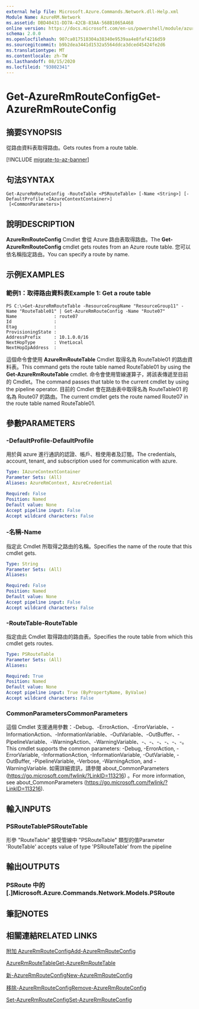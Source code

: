 ```yaml
---
external help file: Microsoft.Azure.Commands.Network.dll-Help.xml
Module Name: AzureRM.Network
ms.assetid: DBD40431-DD7A-42CB-83AA-568B1065A468
online version: https://docs.microsoft.com/en-us/powershell/module/azurerm.network/get-azurermrouteconfig
schema: 2.0.0
ms.openlocfilehash: 907ca017518304a38340e9539aa4e8faf4216d59
ms.sourcegitcommit: b9b2dea3441d1532a5564ddca3dced45424fe2d6
ms.translationtype: MT
ms.contentlocale: zh-TW
ms.lasthandoff: 08/15/2020
ms.locfileid: "93802341"
---
```

# <span data-ttu-id="1b773-101">Get-AzureRmRouteConfig</span><span class="sxs-lookup"><span data-stu-id="1b773-101">Get-AzureRmRouteConfig</span></span>

## <span data-ttu-id="1b773-102">摘要</span><span class="sxs-lookup"><span data-stu-id="1b773-102">SYNOPSIS</span></span>
<span data-ttu-id="1b773-103">從路由資料表取得路由。</span><span class="sxs-lookup"><span data-stu-id="1b773-103">Gets routes from a route table.</span></span>

[!INCLUDE [migrate-to-az-banner](../../includes/migrate-to-az-banner.md)]

## <span data-ttu-id="1b773-104">句法</span><span class="sxs-lookup"><span data-stu-id="1b773-104">SYNTAX</span></span>

```
Get-AzureRmRouteConfig -RouteTable <PSRouteTable> [-Name <String>] [-DefaultProfile <IAzureContextContainer>]
 [<CommonParameters>]
```

## <span data-ttu-id="1b773-105">說明</span><span class="sxs-lookup"><span data-stu-id="1b773-105">DESCRIPTION</span></span>
<span data-ttu-id="1b773-106">**AzureRmRouteConfig** Cmdlet 會從 Azure 路由表取得路由。</span><span class="sxs-lookup"><span data-stu-id="1b773-106">The **Get-AzureRmRouteConfig** cmdlet gets routes from an Azure route table.</span></span>
<span data-ttu-id="1b773-107">您可以依名稱指定路由。</span><span class="sxs-lookup"><span data-stu-id="1b773-107">You can specify a route by name.</span></span>

## <span data-ttu-id="1b773-108">示例</span><span class="sxs-lookup"><span data-stu-id="1b773-108">EXAMPLES</span></span>

### <span data-ttu-id="1b773-109">範例1：取得路由資料表</span><span class="sxs-lookup"><span data-stu-id="1b773-109">Example 1: Get a route table</span></span>
```
PS C:\>Get-AzureRmRouteTable -ResourceGroupName "ResourceGroup11" -Name "RouteTable01" | Get-AzureRmRouteConfig -Name "Route07"
Name              : route07
Id                : 
Etag              : 
ProvisioningState : 
AddressPrefix     : 10.1.0.0/16
NextHopType       : VnetLocal
NextHopIpAddress  :
```

<span data-ttu-id="1b773-110">這個命令會使用 **AzureRmRouteTable** Cmdlet 取得名為 RouteTable01 的路由資料表。</span><span class="sxs-lookup"><span data-stu-id="1b773-110">This command gets the route table named RouteTable01 by using the **Get-AzureRmRouteTable** cmdlet.</span></span>
<span data-ttu-id="1b773-111">命令會使用管線運算子，將該表傳遞至目前的 Cmdlet。</span><span class="sxs-lookup"><span data-stu-id="1b773-111">The command passes that table to the current cmdlet by using the pipeline operator.</span></span>
<span data-ttu-id="1b773-112">目前的 Cmdlet 會在路由表中取得名為 RouteTable01 的名為 Route07 的路由。</span><span class="sxs-lookup"><span data-stu-id="1b773-112">The current cmdlet gets the route named Route07 in the route table named RouteTable01.</span></span>

## <span data-ttu-id="1b773-113">參數</span><span class="sxs-lookup"><span data-stu-id="1b773-113">PARAMETERS</span></span>

### <span data-ttu-id="1b773-114">-DefaultProfile</span><span class="sxs-lookup"><span data-stu-id="1b773-114">-DefaultProfile</span></span>
<span data-ttu-id="1b773-115">用於與 azure 進行通訊的認證、帳戶、租使用者及訂閱。</span><span class="sxs-lookup"><span data-stu-id="1b773-115">The credentials, account, tenant, and subscription used for communication with azure.</span></span>

```yaml
Type: IAzureContextContainer
Parameter Sets: (All)
Aliases: AzureRmContext, AzureCredential

Required: False
Position: Named
Default value: None
Accept pipeline input: False
Accept wildcard characters: False
```

### <span data-ttu-id="1b773-116">-名稱</span><span class="sxs-lookup"><span data-stu-id="1b773-116">-Name</span></span>
<span data-ttu-id="1b773-117">指定此 Cmdlet 所取得之路由的名稱。</span><span class="sxs-lookup"><span data-stu-id="1b773-117">Specifies the name of the route that this cmdlet gets.</span></span>

```yaml
Type: String
Parameter Sets: (All)
Aliases: 

Required: False
Position: Named
Default value: None
Accept pipeline input: False
Accept wildcard characters: False
```

### <span data-ttu-id="1b773-118">-RouteTable</span><span class="sxs-lookup"><span data-stu-id="1b773-118">-RouteTable</span></span>
<span data-ttu-id="1b773-119">指定由此 Cmdlet 取得路由的路由表。</span><span class="sxs-lookup"><span data-stu-id="1b773-119">Specifies the route table from which this cmdlet gets routes.</span></span>

```yaml
Type: PSRouteTable
Parameter Sets: (All)
Aliases: 

Required: True
Position: Named
Default value: None
Accept pipeline input: True (ByPropertyName, ByValue)
Accept wildcard characters: False
```

### <span data-ttu-id="1b773-120">CommonParameters</span><span class="sxs-lookup"><span data-stu-id="1b773-120">CommonParameters</span></span>
<span data-ttu-id="1b773-121">這個 Cmdlet 支援通用參數：-Debug、-ErrorAction、-ErrorVariable、-InformationAction、-InformationVariable、-OutVariable、-OutBuffer、-PipelineVariable、-WarningAction、-WarningVariable、-、-、-、-、-、-。</span><span class="sxs-lookup"><span data-stu-id="1b773-121">This cmdlet supports the common parameters: -Debug, -ErrorAction, -ErrorVariable, -InformationAction, -InformationVariable, -OutVariable, -OutBuffer, -PipelineVariable, -Verbose, -WarningAction, and -WarningVariable.</span></span> <span data-ttu-id="1b773-122">如需詳細資訊，請參閱 about_CommonParameters (https://go.microsoft.com/fwlink/?LinkID=113216) 。</span><span class="sxs-lookup"><span data-stu-id="1b773-122">For more information, see about_CommonParameters (https://go.microsoft.com/fwlink/?LinkID=113216).</span></span>

## <span data-ttu-id="1b773-123">輸入</span><span class="sxs-lookup"><span data-stu-id="1b773-123">INPUTS</span></span>

### <span data-ttu-id="1b773-124">PSRouteTable</span><span class="sxs-lookup"><span data-stu-id="1b773-124">PSRouteTable</span></span>
<span data-ttu-id="1b773-125">形參 "RouteTable" 接受管線中 "PSRouteTable" 類型的值</span><span class="sxs-lookup"><span data-stu-id="1b773-125">Parameter 'RouteTable' accepts value of type 'PSRouteTable' from the pipeline</span></span>

## <span data-ttu-id="1b773-126">輸出</span><span class="sxs-lookup"><span data-stu-id="1b773-126">OUTPUTS</span></span>

### <span data-ttu-id="1b773-127">PSRoute 中的 [.]</span><span class="sxs-lookup"><span data-stu-id="1b773-127">Microsoft.Azure.Commands.Network.Models.PSRoute</span></span>

## <span data-ttu-id="1b773-128">筆記</span><span class="sxs-lookup"><span data-stu-id="1b773-128">NOTES</span></span>

## <span data-ttu-id="1b773-129">相關連結</span><span class="sxs-lookup"><span data-stu-id="1b773-129">RELATED LINKS</span></span>

[<span data-ttu-id="1b773-130">附加 AzureRmRouteConfig</span><span class="sxs-lookup"><span data-stu-id="1b773-130">Add-AzureRmRouteConfig</span></span>](./Add-AzureRmRouteConfig.md)

[<span data-ttu-id="1b773-131">AzureRmRouteTable</span><span class="sxs-lookup"><span data-stu-id="1b773-131">Get-AzureRmRouteTable</span></span>](./Get-AzureRmRouteTable.md)

[<span data-ttu-id="1b773-132">新-AzureRmRouteConfig</span><span class="sxs-lookup"><span data-stu-id="1b773-132">New-AzureRmRouteConfig</span></span>](./New-AzureRmRouteConfig.md)

[<span data-ttu-id="1b773-133">移除-AzureRmRouteConfig</span><span class="sxs-lookup"><span data-stu-id="1b773-133">Remove-AzureRmRouteConfig</span></span>](./Remove-AzureRmRouteConfig.md)

[<span data-ttu-id="1b773-134">Set-AzureRmRouteConfig</span><span class="sxs-lookup"><span data-stu-id="1b773-134">Set-AzureRmRouteConfig</span></span>](./Set-AzureRmRouteConfig.md)


